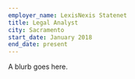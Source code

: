 ```yaml
---
employer_name: LexisNexis Statenet
title: Legal Analyst
city: Sacramento 
start_date: January 2018
end_date: present
---
```


A blurb goes here.